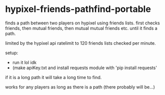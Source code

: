 # hypixel-friends-pathfind-portable
finds a path between two players on hypixel using friends lists. first checks friends, then mutual friends, then mutual mutual friends etc. until it finds a path.

limited by the hypixel api ratelimit to 120 friends lists checked per minute.

setup:
* run it lol idk
* (make apiKey.txt and install requests module with 'pip install requests'

if it is a long path it will take a long time to find.

works for any players as long as there is a path (there probably will be...)
